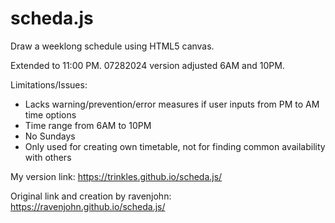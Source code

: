 scheda.js
=========

Draw a weeklong schedule using HTML5 canvas.

Extended to 11:00 PM.
07282024 version adjusted 6AM and 10PM. 

Limitations/Issues:
- Lacks warning/prevention/error measures if user inputs from PM to AM time options
- Time range from 6AM to 10PM
- No Sundays
- Only used for creating own timetable, not for finding common availability with others

My version link: https://trinkles.github.io/scheda.js/

Original link and creation by ravenjohn: https://ravenjohn.github.io/scheda.js/
